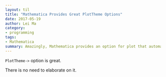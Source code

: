 ```yaml
---
layout: til
title: "Mathematica Provides Great PlotTheme Options"
date: 2017-05-19
author: Lei Ma
category:
- programming
tags:
- Mathematica
summary: Amazingly, Mathematica provides an option for plot that automatically generates beautiful plots.
---
```


`PlotTheme->` option is great.

There is no need to elaborate on it.
